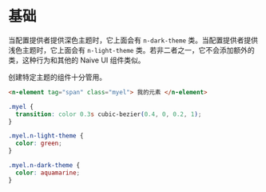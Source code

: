 # 基础

当配置提供者提供深色主题时，它上面会有 `n-dark-theme` 类。当配置提供者提供浅色主题时，它上面会有 `n-light-theme` 类。若非二者之一，它不会添加额外的类，这种行为和其他的 Naive UI 组件类似。

创建特定主题的组件十分管用。

```html
<n-element tag="span" class="myel"> 我的元素 </n-element>
```

```css
.myel {
  transition: color 0.3s cubic-bezier(0.4, 0, 0.2, 1);
}

.myel.n-light-theme {
  color: green;
}

.myel.n-dark-theme {
  color: aquamarine;
}
```

